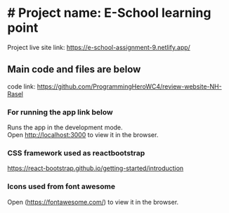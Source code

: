 # # Project name: E-School learning point

Project live site link: https://e-school-assignment-9.netlify.app/

## Main code and files are below

code link: https://github.com/ProgrammingHeroWC4/review-website-NH-Rasel

### For running the app link below

Runs the app in the development mode.\
Open [http://localhost:3000](http://localhost:3000) to view it in the browser.

### CSS framework used as reactbootstrap

https://react-bootstrap.github.io/getting-started/introduction

### Icons used from font awesome  

Open (https://fontawesome.com/) to view it in the browser.